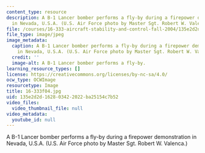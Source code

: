 ```yaml
---
content_type: resource
description: A B-1 Lancer bomber performs a fly-by during a firepower demonstration
  in Nevada, U.S.A. (U.S. Air Force photo by Master Sgt. Robert W. Valenca.)
file: /courses/16-333-aircraft-stability-and-control-fall-2004/135e2d2d162803422022ba25154c7b52_16-333f04.jpg
file_type: image/jpeg
image_metadata:
  caption: A B-1 Lancer bomber performs a fly-by during a firepower demonstration
    in Nevada, U.S.A. (U.S. Air Force photo by Master Sgt. Robert W. Valenca.)
  credit: ''
  image-alt: A B-1 Lancer bomber performs a fly-by.
learning_resource_types: []
license: https://creativecommons.org/licenses/by-nc-sa/4.0/
ocw_type: OCWImage
resourcetype: Image
title: 16-333f04.jpg
uid: 135e2d2d-1628-0342-2022-ba25154c7b52
video_files:
  video_thumbnail_file: null
video_metadata:
  youtube_id: null
---
```

A B-1 Lancer bomber performs a fly-by during a firepower demonstration in Nevada, U.S.A. (U.S. Air Force photo by Master Sgt. Robert W. Valenca.)
